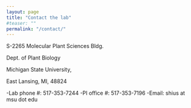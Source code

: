 ```yaml
---
layout: page
title: "Contact the lab"
#teaser: ""
permalink: "/contact/"
---
```


S-2265 Molecular Plant Sciences Bldg.

Dept. of Plant Biology

Michigan State University, 

East Lansing, MI, 48824

-Lab phone #: 517-353-7244
-PI office #: 517-353-7196
-Email: shius at msu dot edu
